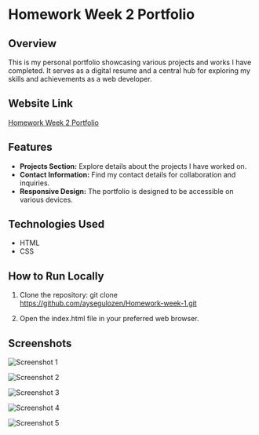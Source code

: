 # Homework Week 2 Portfolio

## Overview

This is my personal portfolio showcasing various projects and works I have completed. It serves as a digital resume and a central hub for exploring my skills and achievements as a web developer.

## Website Link

[Homework Week 2 Portfolio](https://aysegulozen.github.io/Homework-week-1/)

## Features

- **Projects Section:** Explore details about the projects I have worked on.
- **Contact Information:** Find my contact details for collaboration and inquiries.
- **Responsive Design:** The portfolio is designed to be accessible on various devices.

## Technologies Used

- HTML
- CSS

## How to Run Locally

1. Clone the repository:
   git clone https://github.com/aysegulozen/Homework-week-1.git

2. Open the index.html file in your preferred web browser.

## Screenshots

![Screenshot 1](assets/Screenshot1.png)

![Screenshot 2](assets/Screenshot2.png)

![Screenshot 3](assets/Screenshot3.png)

![Screenshot 4](assets/Screenshot4.png)

![Screenshot 5](assets/Screenshot5.png)